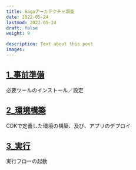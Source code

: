 ```yaml
---
title: Sagaアーキテクチャ調査
date: 2022-05-24
lastmod: 2022-05-24
draft: false
weight: 9

description: Text about this post
images:
---
```


## [1_事前準備](./1_preparations/index.html)
必要ツールのインストール／設定

## [2_環境構築](./2_development/index.html)
CDKで定義した環境の構築、及び、アプリのデプロイ

## [3_実行](./3_execution/index.html)
実行フローの起動